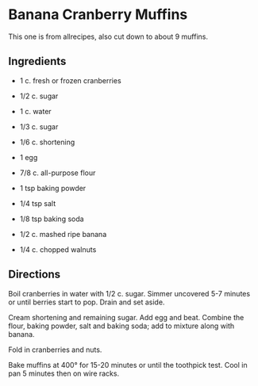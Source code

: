 # Banana Cranberry Muffins

This one is from allrecipes, also cut down to about 9 muffins.

## Ingredients

* 1 c. fresh or frozen cranberries
* 1/2 c. sugar
* 1 c. water

* 1/3 c. sugar
* 1/6 c. shortening
* 1 egg
* 7/8 c. all-purpose flour 
* 1 tsp baking powder 
* 1/4 tsp salt
* 1/8 tsp baking soda
* 1/2 c. mashed ripe banana 
* 1/4 c. chopped walnuts

## Directions

Boil cranberries in water with 1/2 c. sugar.  Simmer uncovered 5-7 minutes or until berries start to pop. Drain and set aside.

Cream shortening and remaining sugar. Add egg and beat. Combine the flour, baking powder, salt and baking soda; add to mixture along with banana.

Fold in cranberries and nuts.

Bake muffins at 400° for 15-20 minutes or until the toothpick test.  Cool in pan 5 minutes then on wire racks.
